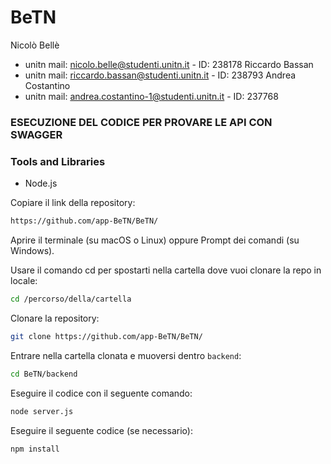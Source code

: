 # BeTN

Nicolò Bellè
  - unitn mail: nicolo.belle@studenti.unitn.it - ID: 238178
Riccardo Bassan
  - unitn mail: riccardo.bassan@studenti.unitn.it - ID: 238793
Andrea Costantino
  - unitn mail: andrea.costantino-1@studenti.unitn.it - ID: 237768

### ESECUZIONE DEL CODICE PER PROVARE LE API CON SWAGGER

### Tools and Libraries
- Node.js

Copiare il link della repository:
```bash
https://github.com/app-BeTN/BeTN/
```

Aprire il terminale (su macOS o Linux) oppure Prompt dei comandi (su Windows).

Usare il comando cd per spostarti nella cartella dove vuoi clonare la repo in locale:
```bash
cd /percorso/della/cartella
```

Clonare la repository:
```bash
git clone https://github.com/app-BeTN/BeTN/
```

Entrare nella cartella clonata e muoversi dentro `backend`:
```bash
cd BeTN/backend
```

Eseguire il codice con il seguente comando:
```bash
node server.js
```

Eseguire il seguente codice (se necessario):
```bash
npm install
```







